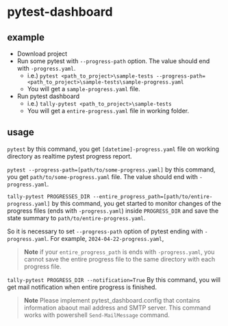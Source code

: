 # pytest-dashboard

## example
- Download project
- Run some pytest with `--progress-path` option. The value should end with `-progress.yaml`.
    - i.e.) `pytest <path_to_project>\sample-tests --progress-path=<path_to_project>\sample-tests\sample-progress.yaml`
    - You will get a `sample-progress.yaml` file.
- Run pytest dashboard
    - i.e.) `tally-pytest <path_to_project>\sample-tests`
    - You will get a `entire-progress.yaml` file in working folder.

## usage
`pytest`
by this command, you get `[datetime]-progress.yaml` file on working directory as realtime pytest progress report.

`pytest --progress-path=[path/to/some-progress.yaml]`
by this command, you get `path/to/some-progress.yaml` file.
The value should end with `-progress.yaml`.

`tally-pytest PROGRESSES_DIR --entire_progress_path=[path/to/entire-progress.yaml]`
by this command, you get started to monitor changes of
the progress files (ends with `-progress.yaml`)
inside `PROGRESS_DIR` and save the state summary
to `path/to/entire-progress.yaml`.

So it is necessary to set `--progress-path` option of pytest
ending with `-progress.yaml`.
For example, `2024-04-22-progress.yaml`,

> **Note**
> if your `entire_progress_path` is ends with `-progress.yaml`,
> you cannot save the entire progress file to
> the same directory with each progress file.

`tally-pytest PROGRESS_DIR --notification=True`
By this command, you will get mail notification when entire progress is finished.
> **Note**
> Please implement pytest_dashboard.config
> that contains information abaout mail address and SMTP server.
> This command works with powershell `Send-MailMessage` command.
